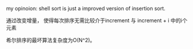 my opinoion: shell sort is just a improved version of insertion sort.

通过改变增量， 使得每次排序无需比较介于increment 与 increment + i 中的i个元素

希尔排序的最坏算法复杂度为O(N^2)。
